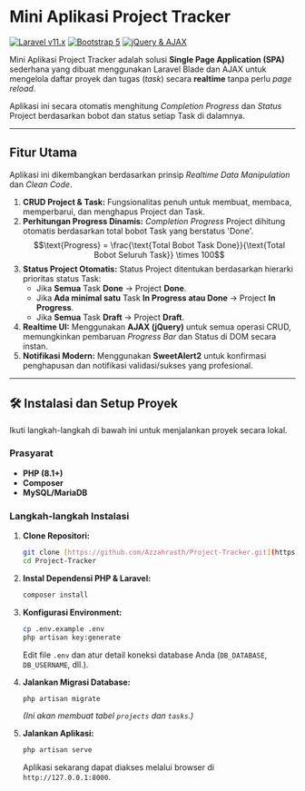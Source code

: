 # Mini Aplikasi Project Tracker

[![Laravel v11.x](https://img.shields.io/badge/Laravel-11-FF2D20?style=for-the-badge&logo=laravel)](https://laravel.com/)
[![Bootstrap 5](https://img.shields.io/badge/Bootstrap-5-7952B3?style=for-the-badge&logo=bootstrap)](https://getbootstrap.com/)
[![jQuery & AJAX](https://img.shields.io/badge/JavaScript-jQuery%20%26%20AJAX-0769AD?style=for-the-badge&logo=jquery)](https://jquery.com/)

Mini Aplikasi Project Tracker adalah solusi **Single Page Application (SPA)** sederhana yang dibuat menggunakan Laravel Blade dan AJAX untuk mengelola daftar proyek dan tugas (*task*) secara **realtime** tanpa perlu *page reload*.

Aplikasi ini secara otomatis menghitung *Completion Progress* dan *Status* Project berdasarkan bobot dan status setiap Task di dalamnya.

---

## Fitur Utama

Aplikasi ini dikembangkan berdasarkan prinsip *Realtime Data Manipulation* dan *Clean Code*.

1.  **CRUD Project & Task:** Fungsionalitas penuh untuk membuat, membaca, memperbarui, dan menghapus Project dan Task.
2.  **Perhitungan Progress Dinamis:** *Completion Progress* Project dihitung otomatis berdasarkan total bobot Task yang berstatus 'Done'.
    $$\text{Progress} = \frac{\text{Total Bobot Task Done}}{\text{Total Bobot Seluruh Task}} \times 100$$
3.  **Status Project Otomatis:** Status Project ditentukan berdasarkan hierarki prioritas status Task:
    * Jika **Semua** Task **Done** $\rightarrow$ Project **Done**.
    * Jika **Ada minimal satu** Task **In Progress atau Done** $\rightarrow$ Project **In Progress**.
    * Jika **Semua** Task **Draft** $\rightarrow$ Project **Draft**.
4.  **Realtime UI:** Menggunakan **AJAX (jQuery)** untuk semua operasi CRUD, memungkinkan pembaruan *Progress Bar* dan Status di DOM secara instan.
5.  **Notifikasi Modern:** Menggunakan **SweetAlert2** untuk konfirmasi penghapusan dan notifikasi validasi/sukses yang profesional.

---

## 🛠️ Instalasi dan Setup Proyek

Ikuti langkah-langkah di bawah ini untuk menjalankan proyek secara lokal.

### Prasyarat

* **PHP (8.1+)**
* **Composer**
* **MySQL/MariaDB**

### Langkah-langkah Instalasi

1.  **Clone Repositori:**
    ```bash
    git clone [https://github.com/Azzahrasth/Project-Tracker.git](https://github.com/Azzahrasth/Project-Tracker.git)
    cd Project-Tracker
    ```

2.  **Instal Dependensi PHP & Laravel:**
    ```bash
    composer install
    ```

3.  **Konfigurasi Environment:**
    ```bash
    cp .env.example .env
    php artisan key:generate
    ```
    Edit file `.env` dan atur detail koneksi database Anda (`DB_DATABASE`, `DB_USERNAME`, dll.).

4.  **Jalankan Migrasi Database:**
    ```bash
    php artisan migrate
    ```
    *(Ini akan membuat tabel `projects` dan `tasks`.)*

5.  **Jalankan Aplikasi:**
    ```bash
    php artisan serve
    ```
    Aplikasi sekarang dapat diakses melalui browser di `http://127.0.0.1:8000`.
